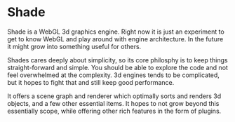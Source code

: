 
# Shade

Shade is a WebGL 3d graphics engine. Right now it is just an experiment to get to know WebGL and play around with engine architecture. In the future it might grow into something useful for others.

Shades cares deeply about simplicity, so its core philosphy is to keep things straight-forward and simple. You should be able to explore the code and not feel overwhelmed at the complexity. 3d engines tends to be complicated, but it hopes to fight that and still keep good performance.

It offers a scene graph and renderer which optimally sorts and renders 3d objects, and a few other essential items. It hopes to not grow beyond this essentially scope, while offering other rich features in the form of plugins.
